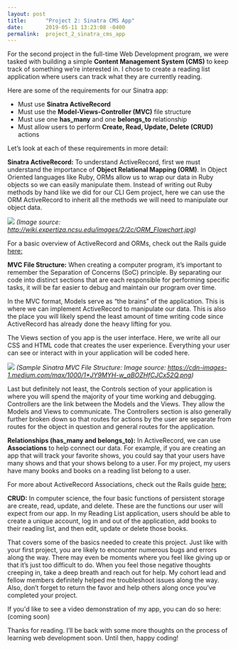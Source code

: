 ```yaml
---
layout: post
title:      "Project 2: Sinatra CMS App"
date:       2019-05-11 13:23:08 -0400
permalink:  project_2_sinatra_cms_app
---
```




For the second project in the full-time Web Development program, we were tasked with building a simple **Content Management System (CMS)** to keep track of something we’re interested in.  I chose to create a reading list application where users can track what they are currently reading.  

Here are some of the requirements for our Sinatra app:
* Must use **Sinatra ActiveRecord**
* Must use the **Model-Views-Controller (MVC)** file structure
* Must use one **has_many** and one **belongs_to** relationship
* Must allow users to perform **Create, Read, Update, Delete (CRUD)** actions

Let’s look at each of these requirements in more detail:

**Sinatra ActiveRecord:** To understand ActiveRecord, first we must understand the importance of **Object Relational Mapping (ORM)**.  In Object Oriented languages like Ruby, ORMs allow us to wrap our data in Ruby objects so we can easily manipulate them.  Instead of writing out Ruby methods by hand like we did for our CLI Gem project, here we can use the ORM ActiveRecord to inherit all the methods we will need to manipulate our object data.  

![](http://wiki.expertiza.ncsu.edu/images/2/2c/ORM_Flowchart.jpg)
*(Image source: http://wiki.expertiza.ncsu.edu/images/2/2c/ORM_Flowchart.jpg)*

For a basic overview of ActiveRecord and ORMs, check out the Rails guide [here:](https://guides.rubyonrails.org/active_record_basics.html)


**MVC File Structure:** When creating a computer program, it’s important to remember the Separation of Concerns (SoC) principle.  By separating our code into distinct sections that are each responsible for performing specific tasks, it will be far easier to debug and maintain our program over time.  

In the MVC format, Models serve as “the brains” of the application.  This is where we can implement ActiveRecord to manipulate our data.  This is also the place you will likely spend the least amount of time writing code since ActiveRecord has already done the heavy lifting for you.  

The Views section of you app is the user interface.  Here, we write all our CSS and HTML code that creates the user experience.  Everything your user can see or interact with in your application will be coded here.  

![](https://cdn-images-1.medium.com/max/1000/1*JY9MYH-w_aBOZHfCJCx52Q.png)
*(Sample Sinatra MVC File Structure: Image source: https://cdn-images-1.medium.com/max/1000/1*JY9MYH-w_aBOZHfCJCx52Q.png)*

Last but definitely not least, the Controls section of your application is where you will spend the majority of your time working and debugging.  Controllers are the link between the Models and the Views.  They allow the Models and Views to communicate.  The Controllers section is also generally further broken down so that routes for actions by the user are separate from routes for the object in question and general routes for the application.  

**Relationships (has_many and belongs_to):** In ActiveRecord, we can use **Associations** to help connect our data.  For example, if you are creating an app that will track your favorite shows, you could say that your users have many shows and that your shows belong to a user.  For my project, my users have many books and books on a reading list belong to a user.  

For more about ActiveRecord Associations, check out the Rails guide [here:](https://guides.rubyonrails.org/association_basics.html)

**CRUD:** In computer science, the four basic functions of persistent storage are create, read, update, and delete.  These are the functions our user will expect from our app.  In my Reading List application, users should be able to create a unique account, log in and out of the application, add books to their reading list, and then edit, update or delete those books.  

That covers some of the basics needed to create this project.  Just like with your first project, you are likely to encounter numerous bugs and errors along the way.  There may even be moments where you feel like giving up or that it’s just too difficult to do.  When you feel those negative thoughts creeping in, take a deep breath and reach out for help.  My cohort lead and fellow members definitely helped me troubleshoot issues along the way.  Also, don’t forget to return the favor and help others along once you’ve completed your project.  

If you'd like to see a video demonstration of my app, you can do so here: (coming soon)

Thanks for reading.  I’ll be back with some more thoughts on the process of learning web development soon.  Until then, happy coding!  







